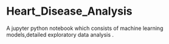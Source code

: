 # Heart_Disease_Analysis
A jupyter python notebook which consists of machine learning models,detailed exploratory data analysis .
